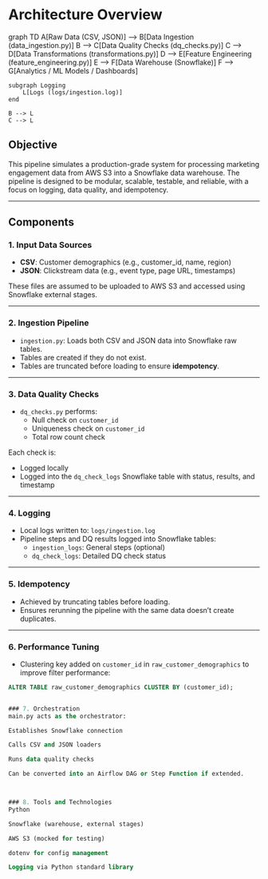 # Architecture Overview

graph TD
    A[Raw Data (CSV, JSON)] --> B[Data Ingestion (data_ingestion.py)]
    B --> C[Data Quality Checks (dq_checks.py)]
    C --> D[Data Transformations (transformations.py)]
    D --> E[Feature Engineering (feature_engineering.py)]
    E --> F[Data Warehouse (Snowflake)]
    F --> G[Analytics / ML Models / Dashboards]

    subgraph Logging
        L[Logs (logs/ingestion.log)]
    end

    B --> L
    C --> L

## Objective

This pipeline simulates a production-grade system for processing marketing engagement data from AWS S3 into a Snowflake data warehouse. The pipeline is designed to be modular, scalable, testable, and reliable, with a focus on logging, data quality, and idempotency.

---

## Components

### 1. Input Data Sources

- **CSV**: Customer demographics (e.g., customer_id, name, region)
- **JSON**: Clickstream data (e.g., event type, page URL, timestamps)

These files are assumed to be uploaded to AWS S3 and accessed using Snowflake external stages.

---

### 2. Ingestion Pipeline

- `ingestion.py`: Loads both CSV and JSON data into Snowflake raw tables.
- Tables are created if they do not exist.
- Tables are truncated before loading to ensure **idempotency**.

---

### 3. Data Quality Checks

- `dq_checks.py` performs:
  - Null check on `customer_id`
  - Uniqueness check on `customer_id`
  - Total row count check

Each check is:
- Logged locally
- Logged into the `dq_check_logs` Snowflake table with status, results, and timestamp

---

### 4. Logging

- Local logs written to: `logs/ingestion.log`
- Pipeline steps and DQ results logged into Snowflake tables:
  - `ingestion_logs`: General steps (optional)
  - `dq_check_logs`: Detailed DQ check status

---

### 5. Idempotency

- Achieved by truncating tables before loading.
- Ensures rerunning the pipeline with the same data doesn’t create duplicates.

---

### 6. Performance Tuning

- Clustering key added on `customer_id` in `raw_customer_demographics` to improve filter performance:

```sql
ALTER TABLE raw_customer_demographics CLUSTER BY (customer_id);


### 7. Orchestration
main.py acts as the orchestrator:

Establishes Snowflake connection

Calls CSV and JSON loaders

Runs data quality checks

Can be converted into an Airflow DAG or Step Function if extended.



### 8. Tools and Technologies
Python

Snowflake (warehouse, external stages)

AWS S3 (mocked for testing)

dotenv for config management

Logging via Python standard library
